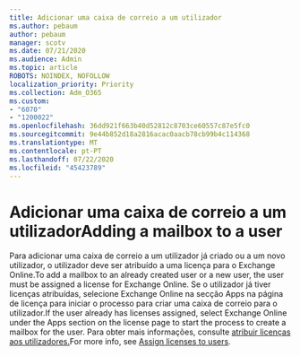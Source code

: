 ```yaml
---
title: Adicionar uma caixa de correio a um utilizador
ms.author: pebaum
author: pebaum
manager: scotv
ms.date: 07/21/2020
ms.audience: Admin
ms.topic: article
ROBOTS: NOINDEX, NOFOLLOW
localization_priority: Priority
ms.collection: Adm_O365
ms.custom:
- "6070"
- "1200022"
ms.openlocfilehash: 36dd921f663b40d52812c8703ce60557c87e5fc0
ms.sourcegitcommit: 9e44b852d18a2816acac0aacb78cb99b4c114368
ms.translationtype: MT
ms.contentlocale: pt-PT
ms.lasthandoff: 07/22/2020
ms.locfileid: "45423789"
---
```

# <a name="adding-a-mailbox-to-a-user"></a><span data-ttu-id="6d27f-102">Adicionar uma caixa de correio a um utilizador</span><span class="sxs-lookup"><span data-stu-id="6d27f-102">Adding a mailbox to a user</span></span>

<span data-ttu-id="6d27f-103">Para adicionar uma caixa de correio a um utilizador já criado ou a um novo utilizador, o utilizador deve ser atribuído a uma licença para o Exchange Online.</span><span class="sxs-lookup"><span data-stu-id="6d27f-103">To add a mailbox to an already created user or a new user, the user must be assigned a license for Exchange Online.</span></span> <span data-ttu-id="6d27f-104">Se o utilizador já tiver licenças atribuídas, selecione Exchange Online na secção Apps na página de licença para iniciar o processo para criar uma caixa de correio para o utilizador.</span><span class="sxs-lookup"><span data-stu-id="6d27f-104">If the user already has licenses assigned, select Exchange Online under the Apps section on the license page to start the process to create a mailbox for the user.</span></span> <span data-ttu-id="6d27f-105">Para obter mais informações, consulte [atribuir licenças aos utilizadores.](https://docs.microsoft.com/microsoft-365/admin/manage/assign-licenses-to-users)</span><span class="sxs-lookup"><span data-stu-id="6d27f-105">For more info, see [Assign licenses to users](https://docs.microsoft.com/microsoft-365/admin/manage/assign-licenses-to-users).</span></span>